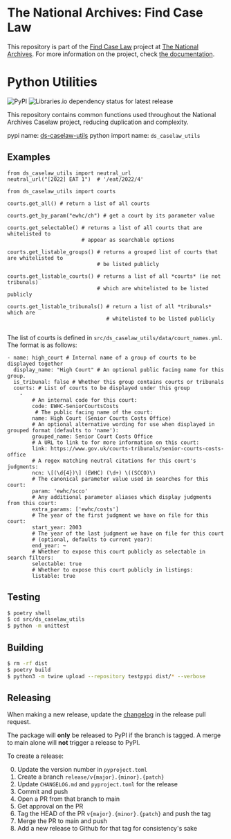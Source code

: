 # The National Archives: Find Case Law

This repository is part of the [Find Case Law](https://caselaw.nationalarchives.gov.uk/) project at [The National Archives](https://www.nationalarchives.gov.uk/). For more information on the project, check [the documentation](https://github.com/nationalarchives/ds-find-caselaw-docs).

# Python Utilities

![PyPI](https://img.shields.io/pypi/v/ds-caselaw-utils) ![Libraries.io dependency status for latest release](https://img.shields.io/librariesio/release/pypi/ds-caselaw-utils)

This repository contains common functions used throughout the National Archives Caselaw project, reducing duplication and complexity.

pypi name: [ds-caselaw-utils](https://pypi.org/project/ds-caselaw-utils)
python import name: `ds_caselaw_utils`

## Examples

```
from ds_caselaw_utils import neutral_url
neutral_url("[2022] EAT 1")  # '/eat/2022/4'

from ds_caselaw_utils import courts

courts.get_all() # return a list of all courts

courts.get_by_param("ewhc/ch") # get a court by its parameter value

courts.get_selectable() # returns a list of all courts that are whitelisted to
                        # appear as searchable options

courts.get_listable_groups() # returns a grouped list of courts that are whitelisted to
                             # be listed publicly

courts.get_listable_courts() # returns a list of all *courts* (ie not tribunals)
                             # which are whitelisted to be listed publicly

courts.get_listable_tribunals() # return a list of all *tribunals*  which are
                                # whitelisted to be listed publicly


```

The list of courts is defined in `src/ds_caselaw_utils/data/court_names.yml`. The format is as follows:

```
- name: high_court # Internal name of a group of courts to be displayed together
  display_name: "High Court" # An optional public facing name for this group.
  is_tribunal: false # Whether this group contains courts or tribunals
  courts: # List of courts to be displayed under this group
    -
        # An internal code for this court:
        code: EWHC-SeniorCourtsCosts
         # The public facing name of the court:
        name: High Court (Senior Courts Costs Office)
        # An optional alternative wording for use when displayed in grouped format (defaults to 'name'):
        grouped_name: Senior Court Costs Office
        # A URL to link to for more information on this court:
        link: https://www.gov.uk/courts-tribunals/senior-courts-costs-office
        # A regex matching neutral citations for this court's judgments:
        ncn: \[(\d{4})\] (EWHC) (\d+) \((SCCO)\)
        # The canonical parameter value used in searches for this court:
        param: 'ewhc/scco'
        # Any additional parameter aliases which display judgments from this court:
        extra_params: ['ewhc/costs']
        # The year of the first judgment we have on file for this court:
        start_year: 2003
        # The year of the last judgment we have on file for this court
        # (optional, defaults to current year):
        end_year: ~
        # Whether to expose this court publicly as selectable in search filters:
        selectable: true
        # Whether to expose this court publicly in listings:
        listable: true
```

## Testing

```bash
$ poetry shell
$ cd src/ds_caselaw_utils
$ python -m unittest
```

## Building

```bash
$ rm -rf dist
$ poetry build
$ python3 -m twine upload --repository testpypi dist/* --verbose
```

## Releasing

When making a new release, update the [changelog](CHANGELOG.md) in the release
pull request.

The package will **only** be released to PyPI if the branch is tagged. A merge
to main alone will **not** trigger a release to PyPI.

To create a release:

0. Update the version number in `pyproject.toml`
1. Create a branch `release/v{major}.{minor}.{patch}`
2. Update `CHANGELOG.md` and `pyproject.toml` for the release
3. Commit and push
4. Open a PR from that branch to main
5. Get approval on the PR
6. Tag the HEAD of the PR `v{major}.{minor}.{patch}` and push the tag
7. Merge the PR to main and push
8. Add a new release to Github for that tag for consistency's sake
